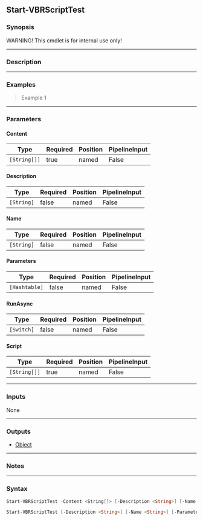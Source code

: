 Start-VBRScriptTest
-------------------

### Synopsis
WARNING! This cmdlet is for internal use only!

---

### Description

---

### Examples
> Example 1

---

### Parameters
#### **Content**

|Type        |Required|Position|PipelineInput|
|------------|--------|--------|-------------|
|`[String[]]`|true    |named   |False        |

#### **Description**

|Type      |Required|Position|PipelineInput|
|----------|--------|--------|-------------|
|`[String]`|false   |named   |False        |

#### **Name**

|Type      |Required|Position|PipelineInput|
|----------|--------|--------|-------------|
|`[String]`|false   |named   |False        |

#### **Parameters**

|Type         |Required|Position|PipelineInput|
|-------------|--------|--------|-------------|
|`[Hashtable]`|false   |named   |False        |

#### **RunAsync**

|Type      |Required|Position|PipelineInput|
|----------|--------|--------|-------------|
|`[Switch]`|false   |named   |False        |

#### **Script**

|Type        |Required|Position|PipelineInput|
|------------|--------|--------|-------------|
|`[String[]]`|true    |named   |False        |

---

### Inputs
None

---

### Outputs
* [Object](https://learn.microsoft.com/en-us/dotnet/api/System.Object)

---

### Notes

---

### Syntax
```PowerShell
Start-VBRScriptTest -Content <String[]> [-Description <String>] [-Name <String>] [-Parameters <Hashtable>] [-RunAsync] [<CommonParameters>]
```
```PowerShell
Start-VBRScriptTest [-Description <String>] [-Name <String>] [-Parameters <Hashtable>] [-RunAsync] -Script <String[]> [<CommonParameters>]
```
